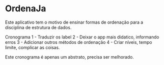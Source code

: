 OrdenaJa
========
Este aplicativo tem o motivo de ensinar formas de ordenação para a disciplina de estrutura de dados.

Cronograma
1 - Traduzir os label
2 - Deixar o app mais didatico, informando erros
3 - Adicionar outros métodos de ordenação
4 - Criar níveis, tempo limite, complicar as coisas.

Este cronograma é apenas um abstrato, precisa ser melhorado.
